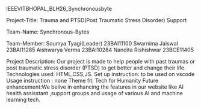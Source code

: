 IEEEVITBHOPAL_BLH26_Synchronousbyte 

Project-Title: Trauma and PTSD(Post Traumatic Stress Disorder) Support

Team-Name: Synchronous-Bytes

Team-Member:
Soumya Tyagi(Leader) 23BAI11100
Swarnima Jaiswal  23BAI11285
Aishwarya Verma   23BAI10284
Nandita Rishishwar  23BCE11405

Project Description: Our project is made to help people with past traumas or post traumatic stress disorder (PTSD) to get better and change their life.
Technologies used: HTML,CSS,JS.
Set up instruction: to be used on vscode
Usage instruction : none
Theme fit: Tech for Humanity
Future enhancement:We belive in enhancing the features in our website like AI health assisstant ,support groups and usage of various AI and machine learning tech.
